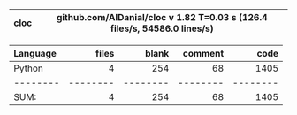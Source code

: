 cloc|github.com/AlDanial/cloc v 1.82  T=0.03 s (126.4 files/s, 54586.0 lines/s)
--- | ---

Language|files|blank|comment|code
:-------|-------:|-------:|-------:|-------:
Python|4|254|68|1405
--------|--------|--------|--------|--------
SUM:|4|254|68|1405
